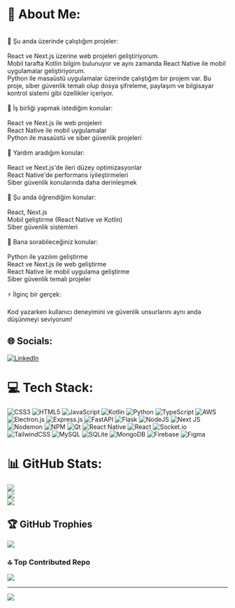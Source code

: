 # 💫 About Me:
<br>🔭 Şu anda üzerinde çalıştığım projeler:<br><br>React ve Next.js üzerine web projeleri geliştiriyorum.<br>Mobil tarafta Kotlin bilgim bulunuyor ve aynı zamanda React Native ile mobil uygulamalar geliştiriyorum.<br>Python ile masaüstü uygulamalar üzerinde çalıştığım bir 
 projem var. Bu proje, siber güvenlik temalı olup dosya şifreleme, paylaşım ve bilgisayar kontrol sistemi gibi özellikler içeriyor.<br>
<br>👯 İş birliği yapmak istediğim konular:<br><br>React ve Next.js ile web projeleri<br>React Native ile mobil uygulamalar<br>Python ile masaüstü ve siber güvenlik projeleri<br>
<br>🤝 Yardım aradığım konular:<br><br>React ve Next.js'de ileri düzey optimizasyonlar<br>React Native'de performans iyileştirmeleri<br>Siber güvenlik konularında daha derinleşmek<br>
<br>🌱 Şu anda öğrendiğim konular:<br><br>React, Next.js<br>Mobil geliştirme (React Native ve Kotlin)<br>Siber güvenlik sistemleri<br>
<br>💬 Bana sorabileceğiniz konular:<br><br>Python ile yazılım geliştirme<br>React ve Next.js ile web geliştirme<br>React Native ile mobil uygulama geliştirme<br>Siber güvenlik temalı projeler<br>
<br>⚡ İlginç bir gerçek:<br><br>Kod yazarken kullanıcı deneyimini ve güvenlik unsurlarını aynı anda düşünmeyi seviyorum!


## 🌐 Socials:
[![LinkedIn](https://img.shields.io/badge/LinkedIn-%230077B5.svg?logo=linkedin&logoColor=white)](https://linkedin.com/in/https://www.linkedin.com/in/furkan-aslan-a2124423a/) 

# 💻 Tech Stack:
![CSS3](https://img.shields.io/badge/css3-%231572B6.svg?style=for-the-badge&logo=css3&logoColor=white) ![HTML5](https://img.shields.io/badge/html5-%23E34F26.svg?style=for-the-badge&logo=html5&logoColor=white) ![JavaScript](https://img.shields.io/badge/javascript-%23323330.svg?style=for-the-badge&logo=javascript&logoColor=%23F7DF1E) ![Kotlin](https://img.shields.io/badge/kotlin-%237F52FF.svg?style=for-the-badge&logo=kotlin&logoColor=white) ![Python](https://img.shields.io/badge/python-3670A0?style=for-the-badge&logo=python&logoColor=ffdd54) ![TypeScript](https://img.shields.io/badge/typescript-%23007ACC.svg?style=for-the-badge&logo=typescript&logoColor=white) ![AWS](https://img.shields.io/badge/AWS-%23FF9900.svg?style=for-the-badge&logo=amazon-aws&logoColor=white) ![Electron.js](https://img.shields.io/badge/Electron-191970?style=for-the-badge&logo=Electron&logoColor=white) ![Express.js](https://img.shields.io/badge/express.js-%23404d59.svg?style=for-the-badge&logo=express&logoColor=%2361DAFB) ![FastAPI](https://img.shields.io/badge/FastAPI-005571?style=for-the-badge&logo=fastapi) ![Flask](https://img.shields.io/badge/flask-%23000.svg?style=for-the-badge&logo=flask&logoColor=white) ![NodeJS](https://img.shields.io/badge/node.js-6DA55F?style=for-the-badge&logo=node.js&logoColor=white) ![Next JS](https://img.shields.io/badge/Next-black?style=for-the-badge&logo=next.js&logoColor=white) ![Nodemon](https://img.shields.io/badge/NODEMON-%23323330.svg?style=for-the-badge&logo=nodemon&logoColor=%BBDEAD) ![NPM](https://img.shields.io/badge/NPM-%23CB3837.svg?style=for-the-badge&logo=npm&logoColor=white) ![Qt](https://img.shields.io/badge/Qt-%23217346.svg?style=for-the-badge&logo=Qt&logoColor=white) ![React Native](https://img.shields.io/badge/react_native-%2320232a.svg?style=for-the-badge&logo=react&logoColor=%2361DAFB) ![React](https://img.shields.io/badge/react-%2320232a.svg?style=for-the-badge&logo=react&logoColor=%2361DAFB) ![Socket.io](https://img.shields.io/badge/Socket.io-black?style=for-the-badge&logo=socket.io&badgeColor=010101) ![TailwindCSS](https://img.shields.io/badge/tailwindcss-%2338B2AC.svg?style=for-the-badge&logo=tailwind-css&logoColor=white) ![MySQL](https://img.shields.io/badge/mysql-4479A1.svg?style=for-the-badge&logo=mysql&logoColor=white) ![SQLite](https://img.shields.io/badge/sqlite-%2307405e.svg?style=for-the-badge&logo=sqlite&logoColor=white) ![MongoDB](https://img.shields.io/badge/MongoDB-%234ea94b.svg?style=for-the-badge&logo=mongodb&logoColor=white) ![Firebase](https://img.shields.io/badge/firebase-a08021?style=for-the-badge&logo=firebase&logoColor=ffcd34) ![Figma](https://img.shields.io/badge/figma-%23F24E1E.svg?style=for-the-badge&logo=figma&logoColor=white)
# 📊 GitHub Stats:
![](https://github-readme-stats.vercel.app/api?username=Furkanaslnn&theme=apprentice&hide_border=false&include_all_commits=true&count_private=true)<br/>
![](https://github-readme-streak-stats.herokuapp.com/?user=Furkanaslnn&theme=apprentice&hide_border=false)<br/>
![](https://github-readme-stats.vercel.app/api/top-langs/?username=Furkanaslnn&theme=apprentice&hide_border=false&include_all_commits=true&count_private=true&layout=compact)

## 🏆 GitHub Trophies
![](https://github-profile-trophy.vercel.app/?username=Furkanaslnn&theme=apprentice&no-frame=false&no-bg=true&margin-w=4)

### 🔝 Top Contributed Repo
![](https://github-contributor-stats.vercel.app/api?username=Furkanaslnn&limit=5&theme=apprentice&combine_all_yearly_contributions=true)

---
[![](https://visitcount.itsvg.in/api?id=Furkanaslnn&icon=5&color=3)](https://visitcount.itsvg.in)

<!-- Proudly created with GPRM ( https://gprm.itsvg.in ) -->
